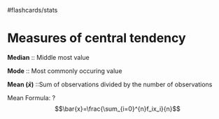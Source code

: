#flashcards/stats 
# Measures of central tendency
**Median** :: Middle most value
<!--SR:!2022-10-15,6,250-->
**Mode** :: Most commonly occuring value
<!--SR:!2022-10-15,6,250-->
**Mean ($\bar{x}$)** ::Sum of observations divided by the number of observations
<!--SR:!2022-10-14,5,250-->

Mean Formula:
?
$$\bar{x}=\frac{\sum_{i=0}^{n}f_ix_i}{n}$$
<!--SR:!2022-10-13,4,210-->